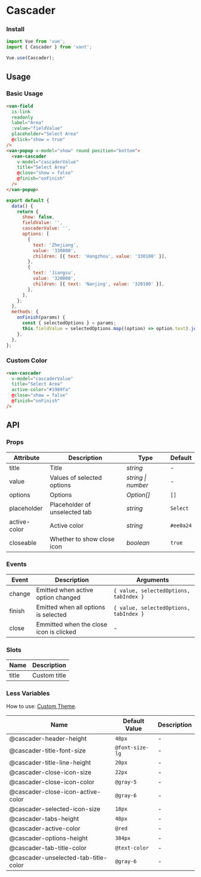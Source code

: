 # Cascader

### Install

```js
import Vue from 'vue';
import { Cascader } from 'vant';

Vue.use(Cascader);
```

## Usage

### Basic Usage

```html
<van-field
  is-link
  readonly
  label="Area"
  :value="fieldValue"
  placeholder="Select Area"
  @click="show = true"
/>
<van-popup v-model="show" round position="bottom">
  <van-cascader
    v-model="cascaderValue"
    title="Select Area"
    @close="show = false"
    @finish="onFinish"
  />
</van-popup>
```

```js
export default {
  data() {
    return {
      show: false,
      fieldValue: '',
      cascaderValue: '',
      options: [
        {
          text: 'Zhejiang',
          value: '330000',
          children: [{ text: 'Hangzhou', value: '330100' }],
        },
        {
          text: 'Jiangsu',
          value: '320000',
          children: [{ text: 'Nanjing', value: '320100' }],
        },
      ],
    };
  },
  methods: {
    onFinish(params) {
      const { selectedOptions } = params;
      this.fieldValue = selectedOptions.map((option) => option.text).join('/');
    },
  },
};
```

### Custom Color

```html
<van-cascader
  v-model="cascaderValue"
  title="Select Area"
  active-color="#1989fa"
  @close="show = false"
  @finish="onFinish"
/>
```

## API

### Props

| Attribute | Description | Type | Default |
| --- | --- | --- | --- |
| title | Title | _string_ | - |
| value | Values of selected options | _string \| number_ | - |
| options | Options | _Option[]_ | `[]` |
| placeholder | Placeholder of unselected tab | _string_ | `Select` |
| active-color | Active color | _string_ | `#ee0a24` |
| closeable | Whether to show close icon | _boolean_ | `true` |

### Events

| Event | Description | Arguments |
| --- | --- | --- |
| change | Emitted when active option changed | `{ value, selectedOptions, tabIndex }` |
| finish | Emitted when all options is selected | `{ value, selectedOptions, tabIndex }` |
| close | Emmitted when the close icon is clicked | - |

### Slots

| Name  | Description  |
| ----- | ------------ |
| title | Custom title |

### Less Variables

How to use: [Custom Theme](#/en-US/theme).

| Name                                 | Default Value   | Description |
| ------------------------------------ | --------------- | ----------- |
| @cascader-header-height              | `48px`          | -           |
| @cascader-title-font-size            | `@font-size-lg` | -           |
| @cascader-title-line-height          | `20px`          | -           |
| @cascader-close-icon-size            | `22px`          | -           |
| @cascader-close-icon-color           | `@gray-5`       | -           |
| @cascader-close-icon-active-color    | `@gray-6`       | -           |
| @cascader-selected-icon-size         | `18px`          | -           |
| @cascader-tabs-height                | `48px`          | -           |
| @cascader-active-color               | `@red`          | -           |
| @cascader-options-height             | `384px`         | -           |
| @cascader-tab-title-color            | `@text-color`   | -           |
| @cascader-unselected-tab-title-color | `@gray-6`       | -           |
